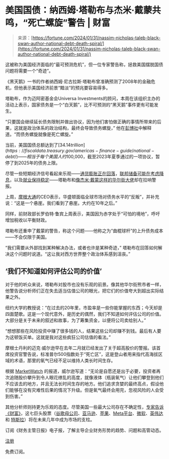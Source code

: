 <!--yml

category: 未分类

date: 2024-05-27 14:31:35

-->

# 美国国债：纳西姆·塔勒布与杰米·戴蒙共鸣，“死亡螺旋”警告 | 财富

> 来源：[https://fortune.com/2024/01/31/nassim-nicholas-taleb-black-swan-author-national-debt-death-spiral/](https://fortune.com/2024/01/31/nassim-nicholas-taleb-black-swan-author-national-debt-death-spiral/)

这被称为美国经济面临的“最可预测危机”，但一位专家警告称，拯救美国摆脱国债问题将需要一个“奇迹”。

《黑天鹅》一书的作者纳西姆·尼古拉斯·塔勒布曾准确预测了2008年的金融危机，但他表示美国经济前景“黯淡”的预兆要容易得多。

塔勒布，作为迈阿密基金会Universa Investments的顾问，本周在该组织主办的活动上表示，国家债务是一个“白天鹅”，比不可预测的“黑天鹅”事件更有可能发生。

“只要国会继续延长债务限制并做出协议，因为他们害怕做正确的事情所带来的后果，这就是政治体系的政治结构，最终会导致债务螺旋，” 他在[彭博社](https://www.bloomberg.com/news/articles/2024-01-30/nassim-taleb-says-us-faces-a-death-spiral-of-swelling-debt)中解释道。“而债务螺旋就像是死亡螺旋。”

当前，美国国债总额达到了[$34.14 trillion](https://fiscaldata.treasury.gov/americas-finance-guide/national-debt/)——相当于每个美国人约$100,000，截至2023年夏季通过的一项协议，暂停了到2025年的债务上限。

尽管一些短期经济信号看起来乐观——[通货膨胀正在回落](https://fortune.com/2024/01/08/green-energy-inflation-goldman-commodities-guru-jeff-currie-oil-prices/)，[联邦储备可能在考虑降息](https://fortune.com/2023/12/14/interest-rate-cuts-timing-wall-street-inflation-fading/)，以及[就业保持稳定](https://fortune.com/2024/01/17/inflation-employment-almost-as-good-as-it-gets-christopher-waller-federal-reserve/)——塔勒布和[像杰米·戴蒙这样的华尔街大佬](https://fortune.com/2024/01/29/jamie-dimon-government-debt-crisis-market-rebellion/)却在拉响警报。

上周，[摩根大通](https://fortune.com/company/jpmorgan-chase/)的CEO表示，华盛顿面临全球市场对债务水平的“反叛”，并补充说：“这是一个悬崖。我们看到了悬崖。大约在10年之后。”

同样，前财政部长罗伯特·鲁宾上周表示，美国因为赤字处于“可怕的境地”，呼吁增加税收以平衡财政。

塔勒布还重申了戴蒙的警告，称这个问题——他称之为“曲棍球杆”的上升债务成本——不会仅限于美国。

“我们需要从外部找到某种解决办法，或者也许是某种奇迹，” 塔勒布在回答如何解决这个问题时说道。“这让我对西方世界整个政治体系感到沮丧。”

## ‘我们不知道如何评估公司的价值’

对于他的听众来说，塔勒布对股市也没有乐观的前景。像其他华尔街熊市者一样，他警告说分析师们正在失去适当估值公司的眼光，把它们的价值夸大到超出实际结果之外。

纽约大学的教授说：“在过去的20年里，市盈率是一些你能掌握的东西；今天却是四面楚歌。这是一个现代意外，是历史的偶然，我们不知道如何评估公司的价值。大部分是关于未来的叙述和故事，为了筹集资金，以便将公司卖给别人。”

“想想那些在风险投资中赚了很多钱的人，结果这些公司却赚不到钱。最后有人要为这顿饭买单。这就是我对这些疯狂公司估值的看法。”

摩根士丹利的迈克·威尔逊早在去年二月就已经发出了关于超高股价的警报。该首席投资官警告说，标准普尔500指数处于“死亡区”，这是登山者用来指代高海拔区域的术语，那里的氧气已经不足以维持人类长时间生存。

根据 [MarketWatch](https://www.marketwatch.com/story/investors-have-pushed-stocks-into-the-death-zone-warns-morgan-stanleys-mike-wilson-dcef3c63?mod=home-page) 的报道，威尔逊写道：“无论是自愿还是出于必要，投资者再次追随股价攀升到令人眼花缭乱的高度，就像液体（瓶装氧气）让他们攀登到他们不应该去的地方，并且无法长时间生存的地方。他们追求贪婪的最终高点，假设他们能够在没有灾难性后果的情况下升级。但是氧气最终会用完，忽视风险的人会受到伤害。”

其他分析师则持更为乐观的态度。尽管美国一些最大公司存在不确定性，[专家告诉《财富》](https://fortune.com/2023/11/18/goldman-sachs-jpmorgan-tech-stocks-2024-outlook/)，这七巨头股票（[谷歌母公司](https://fortune.com/company/alphabet/)、[亚马逊](https://fortune.com/company/amazon-com/)、[苹果](https://fortune.com/company/apple/)、[Meta平台](https://fortune.com/company/facebook/)、[微软](https://fortune.com/company/microsoft/)、[英伟达](https://fortune.com/company/nvidia/) 和 [特斯拉](https://fortune.com/company/tesla/)）将在未来几年中成为市场的支柱。

订阅《财务主管日报》电子报，了解主导企业财务形势的趋势、问题和高管动态。

[注册](https://www.fortune.com/newsletters/cfodaily?&itm_source=fortune&itm_medium=article_tout&itm_campaign=cfo_daily)

免费订阅。
